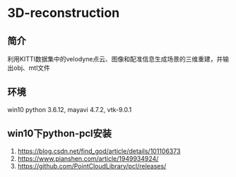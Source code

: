 # 3D-reconstruction
## 简介
利用KITTI数据集中的velodyne点云、图像和配准信息生成场景的三维重建，并输出obj、mtl文件

## 环境
win10 python 3.6.12, mayavi 4.7.2, vtk-9.0.1

## win10下python-pcl安装
1. https://blog.csdn.net/find_god/article/details/101106373
2. https://www.pianshen.com/article/1949934924/
3. https://github.com/PointCloudLibrary/pcl/releases/

